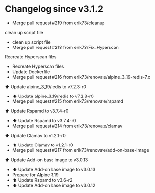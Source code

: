 # Changelog since v3.1.2
- Merge pull request #219 from erik73/cleanup

clean up script file 
- clean up script file 
- Merge pull request #218 from erik73/Fix_Hyperscan

Recreate Hyperscan files 
- Recreate Hyperscan files 
- Update Dockerfile 
- Merge pull request #216 from erik73/renovate/alpine_3_19-redis-7.x

⬆️ Update alpine_3_19/redis to v7.2.3-r0 
- ⬆️ Update alpine_3_19/redis to v7.2.3-r0 
- Merge pull request #215 from erik73/renovate/rspamd

⬆️ Update Rspamd to v3.7.4-r0 
- ⬆️ Update Rspamd to v3.7.4-r0 
- Merge pull request #214 from erik73/renovate/clamav

⬆️ Update Clamav to v1.2.1-r0 
- ⬆️ Update Clamav to v1.2.1-r0 
- Merge pull request #217 from erik73/renovate/add-on-base-image

⬆️ Update Add-on base image to v3.0.13 
- ⬆️ Update Add-on base image to v3.0.13 
- Prepare for Alpine 3.19 
- ⬆️ Update Rspamd to v3.6-r2 
- ⬆️ Update Add-on base image to v3.0.12 
